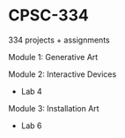 # CPSC-334
334 projects + assignments

Module 1: Generative Art

Module 2: Interactive Devices
  - Lab 4

Module 3: Installation Art
  - Lab 6
